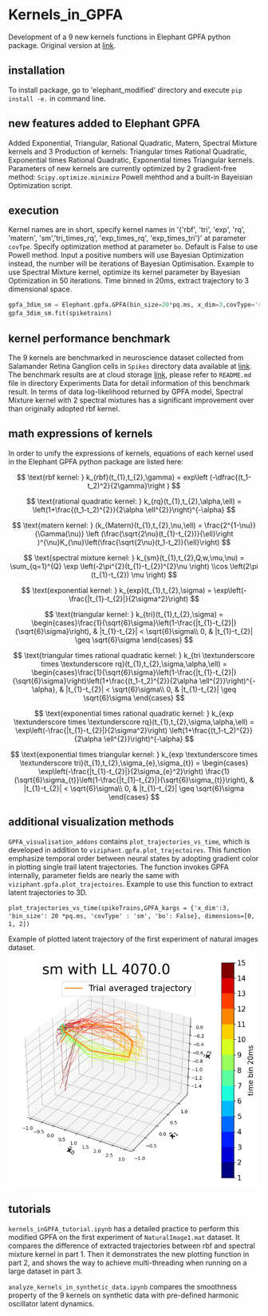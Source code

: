 # Kernels_in_GPFA
Development of a 9 new kernels functions in Elephant GPFA python package. Original version at [link](https://github.com/NeuralEnsemble/elephant).

## installation
To install package, go to 'elephant_modified' directory and execute `pip install -e.` in command line.

## new features added to Elephant GPFA

Added Exponential, Triangular, Rational Quadratic, Matern, Spectral Mixture kernels and 3 Production of kernels: Triangular times Rational Quadratic, Exponential times Rational Quadratic, Exponential times Triangular kernels.
Parameters of new kernels are currently optimized by 2 gradient-free method: `Scipy.optimize.minimize` Powell mehthod and a built-in Bayeisian Optimization script.

## execution
Kernel names are in short, specify kernel names in '{'rbf', 'tri', 'exp', 'rq', 'matern', 'sm','tri_times_rq', 'exp_times_rq', 'exp_times_tri'}' at parameter `covTpe`.
Specify optimization method at parameter `bo`. Default is False to use Powell method. Input a positive numbers will use Bayesian Optimization instead, the number will be iterations of Bayesian Optimisation.
Example to use Spectral Mixture kernel, optimize its kernel parameter by  Bayesian Optimization in 50 iterations. Time binned in 20ms, extract trajectory to 3 dimensional space.
```python
gpfa_3dim_sm = Elephant.gpfa.GPFA(bin_size=20*pq.ms, x_dim=3,covType='sm',bo=50)
gpfa_3dim_sm.fit(spiketrains)
```
## kernel performance benchmark
The 9 kernels are benchmarked in neuroscience dataset collected from Salamander Retina Ganglion cells in `Spikes` directory
data available at [link](https://datadryad.org/stash/dataset/doi:10.5061/dryad.4ch10). The benchmark results are at cloud storage [link](https://www.dropbox.com/scl/fo/upo6z57eqlx0dilgymdsx/h?dl=0&rlkey=fe0or0kpz93km3oo96nldl3c6),
please refer to `README.md` file in directory Experiments Data for detail information of this benchmark result.
In terms of data log-likelihood returned by GPFA model, 
Spectral Mixture kernel with 2 spectral mixtures has a significant improvement over than originally adopted rbf kernel. 

## math expressions of kernels
In order to unify the expressions of kernels, equations of each kernel used in 
the Elephant GPFA python package are listed here:

$$
\text{rbf kernel: } k_{rbf}(t_{1},t_{2},\gamma) = exp\left (-\dfrac{(t_1-t_2)^2}{2\gamma}\right ) 
$$

$$
\text{rational quadratic kernel: } k_{rq}(t_{1},t_{2},\alpha,\ell) = \left(1+\frac{(t_1-t_2)^{2}}{2\alpha \ell^{2}}\right)^{-\alpha}
$$

$$
\text{matern kernel: } (k_{Matern}(t_{1},t_{2},\nu,\ell) = \frac{2^{1-\nu}}{\Gamma(\nu)} \left (\frac{\sqrt{2\nu}(t_{1}-t_{2})}{\ell}\right )^{\nu}K_{\nu}\left(\frac{\sqrt{2\nu}(t_1-t_2)}{\ell}\right)
$$

$$
\text{spectral mixture kernel: } k_{sm}(t_{1},t_{2},Q,w,\mu,\nu) = \sum_{q=1}^{Q} \exp \left(-2\pi^{2}(t_{1}-t_{2})^{2}\nu \right) \\cos \left(2\pi (t_{1}-t_{2}) \mu \right)
$$

$$
\text{exponential kernel: } k_{exp}(t_{1},t_{2},\sigma) = \exp\left(-\frac{|t_{1}-t_{2}|}{2\sigma^2}\right)
$$

$$
\text{triangular kernel: } k_{tri}(t_{1},t_{2},\sigma) = \begin{cases}\frac{1}{\sqrt{6}\sigma}\left(1-\frac{|t_{1}-t_{2}|}{\sqrt{6}\sigma}\right),  & |t_{1}-t_{2}|  < \sqrt{6}\sigma\\
    0, & |t_{1}-t_{2}|  \geq \sqrt{6}\sigma
    \end{cases}
$$

$$
\text{triangular times rational quadratic kernel: } k_{tri \textunderscore times \textunderscore rq}(t_{1},t_{2},\sigma,\alpha,\ell) = \begin{cases}\frac{1}{\sqrt{6}\sigma}\left(1-\frac{|t_{1}-t_{2}|}{\sqrt{6}\sigma}\right)\left(1+\frac{(t_1-t_2)^{2}}{2\alpha \ell^{2}}\right)^{-\alpha},  & |t_{1}-t_{2}|  < \sqrt{6}\sigma\\
    0, & |t_{1}-t_{2}|  \geq \sqrt{6}\sigma
    \end{cases}
$$

$$
\text{exponential times rational quadratic kernel: } k_{exp \textunderscore times \textunderscore rq}(t_{1},t_{2},\sigma,\alpha,\ell) = \exp\left(-\frac{|t_{1}-t_{2}|}{2\sigma^2}\right) \left(1+\frac{(t_1-t_2)^{2}}{2\alpha \ell^{2}}\right)^{-\alpha}
$$

$$
\text{exponential times triangular kernel: } k_{exp \textunderscore times \textunderscore tri}(t_{1},t_{2},\sigma_{e},\sigma_{t}) = \begin{cases} \exp\left(-\frac{|t_{1}-t_{2}|}{2\sigma_{e}^2}\right) \frac{1}{\sqrt{6}\sigma_{t}}\left(1-\frac{|t_{1}-t_{2}|}{\sqrt{6}\sigma_{t}}\right),  & |t_{1}-t_{2}|  < \sqrt{6}\sigma\\
    0, & |t_{1}-t_{2}|  \geq \sqrt{6}\sigma
    \end{cases}
$$
## additional visualization methods
`GPFA_visualisation_addons` contains `plot_trajectories_vs_time`, which is developed in addition to `viziphant.gpfa.plot_trajectoires`.
This function emphasize temporal order between neural states by adopting gradient color in plotting single trail latent trajectories. 
The function invokes GPFA internally, parameter fields are nearly the same with `viziphant.gpfa.plot_trajectoires`. Example to use this function to extract latent trajectories to 3D.
```
plot_trajectories_vs_time(spikeTrains,GPFA_kargs = {'x_dim':3, 'bin_size': 20 *pq.ms, 'covType' : 'sm', 'bo': False}, dimensions=[0, 1, 2])
```
Example of plotted latent trajectory of the first experiment of natural images dataset.
![alt text](./LatentTrajectories/NaturalImages1/sm/0_3d.png?raw=true)

## tutorials

`kernels_inGPFA_tutorial.ipynb` has a detailed practice to perform this modified GPFA on the first 
experiment of `NaturalImage1.mat` dataset. It compares the difference of extracted trajectories between rbf and spectral 
mixture kernel in part 1. Then it demonstrates the new plotting function in part 2, and shows the way to achieve multi-threading
when running on a large dataset in part 3.

`analyze_kernels_in_synthetic_data.ipynb` compares the smoothness property of the 9 kernels on synthetic data with 
pre-defined harmonic oscillator latent dynamics.